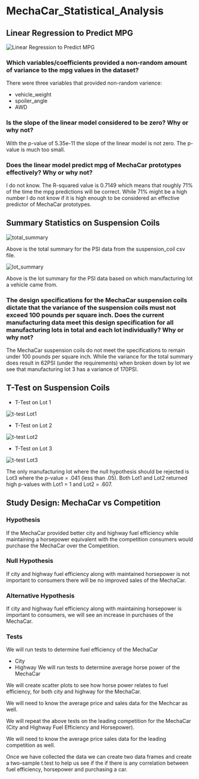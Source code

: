 # MechaCar_Statistical_Analysis

## Linear Regression to Predict MPG

![Linear Regression to Predict MPG](https://user-images.githubusercontent.com/115502048/218184125-f4bfd4bb-0219-4cb8-8870-9a05f3216785.png)

### Which variables/coefficients provided a non-random amount of variance to the mpg values in the dataset?

There were three variables that provided non-random varience:
* vehicle_weight
* spoiler_angle
* AWD

### Is the slope of the linear model considered to be zero? Why or why not?

With the p-value of 5.35e-11 the slope of the linear model is not zero. The p-value is much too small.

### Does the linear model predict mpg of MechaCar prototypes effectively? Why or why not?

I do not know. The R-squared value is 0.7149 which means that roughly 71% of the time the mpg predictions will be correct. While 71% might be a high number I do not know if it is high enough to be considered an effective predictor of MechaCar prototypes. 

## Summary Statistics on Suspension Coils

![total_summary](https://user-images.githubusercontent.com/115502048/218184188-508af859-9d32-4036-b22e-f6ffd6850eef.png)

Above is the total summary for the PSI data from the suspension_coil csv file.

![lot_summary](https://user-images.githubusercontent.com/115502048/218184228-1a8c0141-bbb7-4c8a-8390-f242df97e905.png)

Above is the lot summary for the PSI data based on which manufacturing lot a vehicle came from.

### The design specifications for the MechaCar suspension coils dictate that the variance of the suspension coils must not exceed 100 pounds per square inch. Does the current manufacturing data meet this design specification for all manufacturing lots in total and each lot individually? Why or why not?

The MechaCar suspension coils do not meet the specifications to remain under 100 pounds per square inch. While the variance for the total summary does result in 62PSI (under the requirements) when broken down by lot we see that manufacturing lot 3 has a variance of 170PSI.

## T-Test on Suspension Coils

* T-Test on Lot 1

![t-test Lot1](https://user-images.githubusercontent.com/115502048/218184277-c1aa5d10-c2a9-4325-9cdd-0594fb432216.png)

* T-Test on Lot 2

![t-test Lot2](https://user-images.githubusercontent.com/115502048/218184314-1780892f-e39b-4baa-af99-cda4870c090c.png)

* T-Test on Lot 3

![t-test Lot3](https://user-images.githubusercontent.com/115502048/218184343-0b1984f9-9ff1-4da0-8559-e8289481e8b0.png)

The only manufacturing lot where the null hypothesis should be rejected is Lot3 where the 
p-value = .041 (less than .05). Both Lot1 and Lot2 returned high p-values with Lot1 = 1 and Lot2 = .607.

## Study Design: MechaCar vs Competition

### Hypothesis

If the MechaCar provided better city and highway fuel efficiency while maintaining a horsepower equivalent with the competition consumers would purchase the MechaCar over the Competition.

### Null Hypothesis

If city and highway fuel efficiency along with maintained horsepower is not important to consumers there will be no improved sales of the MechaCar.

### Alternative Hypothesis

If city and highway fuel efficiency along with maintaining horsepower is important to consumers, we will see an increase in purchases of the MechaCar.

### Tests

We will run tests to determine fuel efficiency of the MechaCar
* City
* Highway
We will run tests to determine average horse power of the MechaCar

We will create scatter plots to see how horse power relates to fuel efficiency, for both city and highway for the MechaCar.

We will need to know the average price and sales data for the Mechcar as well.

We will repeat the above tests on the leading competition for the MechaCar (City and Highway Fuel Efficiency and Horsepower).

We will need to know the average price sales data for the leading competition as well.

Once we have collected the data we can create two data frames and create a two-sample t.test to help us see if the  if there is any correlation between fuel efficiency, horsepower and purchasing a car. 

